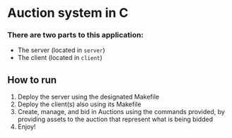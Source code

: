 # Auction system in C

### There are two parts to this application:
 - The server (located in `server`)
 - The client (located in `client`)

## How to run

1. Deploy the server using the designated Makefile
2. Deploy the client(s) also using its Makefile
3. Create, manage, and bid in Auctions using the commands provided, by providing assets to the auction that represent what is being bidded
4. Enjoy!
